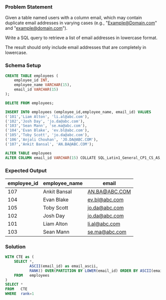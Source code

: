 ### Problem Statement

Given a table named users with a column email, which may contain duplicate email addresses in varying cases (e.g., "Example@Domain.com" and "example@domain.com").

Write a SQL query to retrieve a list of email addresses in lowercase format. 

The result should only include email addresses that are completely in lowercase.


### Schema Setup

```sql
CREATE TABLE employees (
    employee_id INT,
    employee_name VARCHAR(15), 
    email_id VARCHAR(15)
);

DELETE FROM employees;

INSERT INTO employees (employee_id,employee_name, email_id) VALUES 
('101','Liam Alton', 'li.al@abc.com'),
('102','Josh Day', 'jo.da@abc.com'),
('103','Sean Mann', 'se.ma@abc.com'), 
('104','Evan Blake', 'ev.bl@abc.com'),
('105','Toby Scott', 'jo.da@abc.com'),
('106','Anjali Chouhan', 'JO.DA@ABC.COM'),
('107','Ankit Bansal', 'AN.BA@ABC.COM');

ALTER TABLE employees
ALTER COLUMN email_id VARCHAR(15) COLLATE SQL_Latin1_General_CP1_CS_AS;
```


### Expected Output

| employee_id | employee_name| email           |
|-------------|--------------|-----------------|
| 107         | Ankit Bansal | AN.BA@ABC.COM   |
| 104         | Evan Blake   | ev.bl@abc.com   |
| 105         | Toby Scott   | jo.da@abc.com   |
| 102         | Josh Day     | jo.da@abc.com   |
| 101         | Liam Alton   | li.al@abc.com   |
| 103         | Sean Mann    | se.ma@abc.com   |



### Solution

```sql
WITH CTE as (
	SELECT *, 
		   ASCII(email_id) as email_ascii, 
	       RANK() OVER(PARTITION BY LOWER(email_id) ORDER BY ASCII(email_id) desc) as rank  
	FROM   employees
)
SELECT *
FROM   CTE
WHERE  rank=1
```